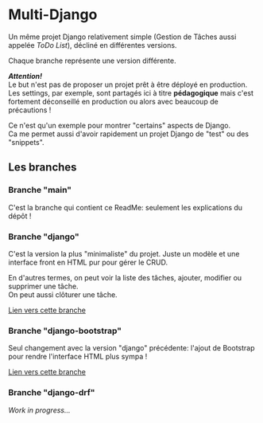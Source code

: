# Multi-Django

Un même projet Django relativement simple (Gestion de Tâches aussi appelée _ToDo List_), décliné en différentes versions.

Chaque branche représente une version différente.

**_Attention!_**  
Le but n'est pas de proposer un projet prêt à être déployé en production. Les settings, par exemple, sont partagés ici à titre **pédagogique** mais c'est fortement déconseillé en production ou alors avec beaucoup de précautions ! 

Ce n'est qu'un exemple pour montrer "certains" aspects de Django.  
Ca me permet aussi d'avoir rapidement un projet Django de "test" ou des "snippets".


## Les branches


### Branche "main"

C'est la branche qui contient ce ReadMe: seulement les explications du dépôt !


### Branche "django"

C'est la version la plus "minimaliste" du projet. Juste un modèle et une interface front en HTML pur pour gérer le CRUD.  

En d'autres termes, on peut voir la liste des tâches, ajouter, modifier ou supprimer une tâche.  
On peut aussi clôturer une tâche.

[Lien vers cette branche](https://github.com/GeraldB69/Multi-Django/tree/django)


### Branche "django-bootstrap"

Seul changement avec la version "django" précédente: l'ajout de Bootstrap pour rendre l'interface HTML plus sympa !

[Lien vers cette branche](https://github.com/GeraldB69/Multi-Django/tree/django-bootstrap)


### Branche "django-drf"

_Work in progress..._
